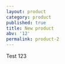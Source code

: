 ```yaml
---
layout: product
category: product
published: true
title: New product
abv: '12'
permalink: product-2
---
```

Test 123